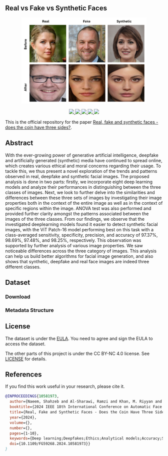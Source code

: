 ## Real vs Fake vs Synthetic Faces

<div align="center">
    <img src="assets/Fig7.png" width="400" height="275">
    <p></p>
</div>

<div align="center">
    <a href="https://github.com/snaeemm/RFS/issues">
        <img src="https://img.shields.io/github/issues/snaeemm/RFS?style=flat-square">
    </a>
    <a href="https://github.com/snaeemm/RFS/network/members">
        <img src="https://img.shields.io/github/forks/snaeemm/RFS?style=flat-square">
    </a>
    <a href="https://github.com/snaeemm/RFS/stargazers">
        <img src="https://img.shields.io/github/stars/snaeemm/RFS?style=flat-square">
    </a>
    <a href="https://github.com/snaeemm/RFS/blob/master/LICENSE">
        <img src="https://img.shields.io/badge/license-CC%20BY--NC%204.0-97ca00?style=flat-square">
    </a>
    <a href="http://dx.doi.org/10.1109/fg59268.2024.10581973">
        <img src="https://img.shields.io/badge/DOI-10.1109/fg59268.2024.10581973-b31b1b.svg?style=flat-square">
    </a>
</div>

This is the official repository for the paper 
[Real, fake and synthetic faces - does the coin have three sides?](https://ieeexplore.ieee.org/document/10581973).

## Abstract
With the ever-growing power of generative artificial
intelligence, deepfake and artificially generated (synthetic)
media have continued to spread online, which creates various
ethical and moral concerns regarding their usage. To tackle this,
we thus present a novel exploration of the trends and patterns
observed in real, deepfake and synthetic facial images. The
proposed analysis is done in two parts: firstly, we incorporate
eight deep learning models and analyze their performances
in distinguishing between the three classes of images. Next,
we look to further delve into the similarities and differences
between these three sets of images by investigating their image
properties both in the context of the entire image as well as in
the context of specific regions within the image. ANOVA test
was also performed and provided further clarity amongst the
patterns associated between the images of the three classes.
From our findings, we observe that the investigated deeplearning
models found it easier to detect synthetic facial images,
with the ViT Patch-16 model performing best on this task with
a class-averaged sensitivity, specificity, precision, and accuracy
of 97.37%, 98.69%, 97.48%, and 98.25%, respectively. This
observation was supported by further analysis of various image
properties. We saw noticeable differences across the three
category of images. This analysis can help us build better
algorithms for facial image generation, and also shows that
synthetic, deepfake and real face images are indeed three
different classes.

## Dataset

### Download

### Metadata Structure

## License

The dataset is under the [EULA](eula.pdf). You need to agree and sign the EULA to access the dataset.

The other parts of this project is under the CC BY-NC 4.0 license. See [LICENSE](LICENSE) for details.

## References

If you find this work useful in your research, please cite it.

```bibtex
@INPROCEEDINGS{10581973,
  author={Naeem, Shahzeb and Al-Sharawi, Ramzi and Khan, M. Riyyan and Tariq, Usman and Dhall, Abhinav and Al Nashash, Hasan},
  booktitle={2024 IEEE 18th International Conference on Automatic Face and Gesture Recognition (FG)}, 
  title={Real, Fake and Synthetic Faces - Does the Coin Have Three Sides?}, 
  year={2024},
  volume={},
  number={},
  pages={1-10},
  keywords={Deep learning;Deepfakes;Ethics;Analytical models;Accuracy;Sensitivity;Generative AI},
  doi={10.1109/FG59268.2024.10581973}}
}
```
